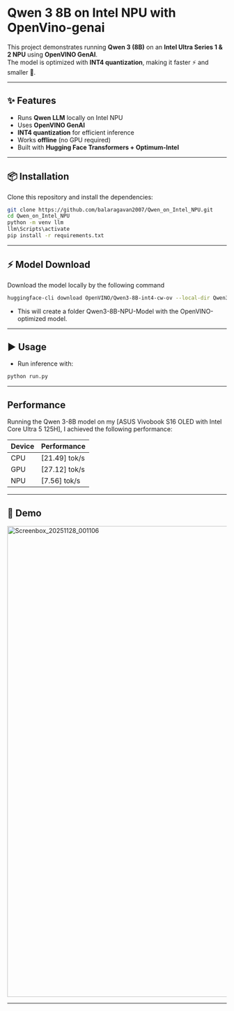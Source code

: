 # Qwen 3 8B on Intel NPU with Open﻿Vino-genai

This project demonstrates running **Qwen 3 (8B)** on an **Intel Ultra Series 1 & 2 NPU** using **OpenVINO GenAI**.  
The model is optimized with **INT4 quantization**, making it faster ⚡ and smaller 🚀.

---

## ✨ Features
- Runs **Qwen LLM** locally on Intel NPU
- Uses **OpenVINO GenAI**
- **INT4 quantization** for efficient inference
- Works **offline** (no GPU required)
- Built with **Hugging Face Transformers + Optimum-Intel**

---

## 📦 Installation

Clone this repository and install the dependencies:

```bash
git clone https://github.com/balaragavan2007/Qwen_on_Intel_NPU.git
cd Qwen_on_Intel_NPU
python -m venv llm
llm\Scripts\activate
pip install -r requirements.txt
```

---

## ⚡ Model Download

Download the model locally by the following command

```bash
huggingface-cli download OpenVINO/Qwen3-8B-int4-cw-ov --local-dir Qwen3-8B-NPU-Model
```
- This will create a folder Qwen3-8B-NPU-Model with the OpenVINO-optimized model.

---

## ▶️ Usage

- Run inference with:

```bash
python run.py
```

---

## Performance

Running the Qwen 3-8B model on my [ASUS Vivobook S16 OLED with Intel Core Ultra 5 125H], I achieved the following performance:

| Device | Performance      |
|--------|------------------|
| CPU    | [21.49] tok/s |
| GPU    | [27.12] tok/s |
| NPU    | [7.56] tok/s |


---

## 📸 Demo
<img width="1920" height="1080" alt="Screenbox_20251128_001106" src="https://github.com/user-attachments/assets/85bb9513-c760-44f0-990f-420bc9d0d40a" />

---
